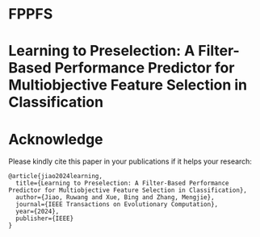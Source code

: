 # FPPFS
# Learning to Preselection: A Filter-Based Performance Predictor for Multiobjective Feature Selection in Classification

# Acknowledge
Please kindly cite this paper in your publications if it helps your research:
```
@article{jiao2024learning,
  title={Learning to Preselection: A Filter-Based Performance Predictor for Multiobjective Feature Selection in Classification},
  author={Jiao, Ruwang and Xue, Bing and Zhang, Mengjie},
  journal={IEEE Transactions on Evolutionary Computation},
  year={2024},
  publisher={IEEE}
}
```
